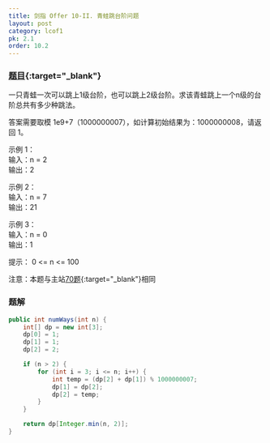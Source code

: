 ```yaml
---
title: 剑指 Offer 10-II. 青蛙跳台阶问题
layout: post
category: lcof1
pk: 2.1
order: 10.2
---
```


### [题目](https://leetcode-cn.com/problems/qing-wa-tiao-tai-jie-wen-ti-lcof/){:target="_blank"}

一只青蛙一次可以跳上1级台阶，也可以跳上2级台阶。求该青蛙跳上一个n级的台阶总共有多少种跳法。

答案需要取模 1e9+7（1000000007），如计算初始结果为：1000000008，请返回 1。

示例 1：  
输入：n = 2  
输出：2

示例 2：  
输入：n = 7  
输出：21

示例 3：  
输入：n = 0  
输出：1

提示： 0 <= n <= 100

注意：本题与主站[70题](https://leetcode-cn.com/problems/climbing-stairs/){:target="_blank"}相同

### 题解

```java
public int numWays(int n) {
    int[] dp = new int[3];
    dp[0] = 1;
    dp[1] = 1;
    dp[2] = 2;

    if (n > 2) {
        for (int i = 3; i <= n; i++) {
            int temp = (dp[2] + dp[1]) % 1000000007;
            dp[1] = dp[2];
            dp[2] = temp;
        }
    }

    return dp[Integer.min(n, 2)];
}
```